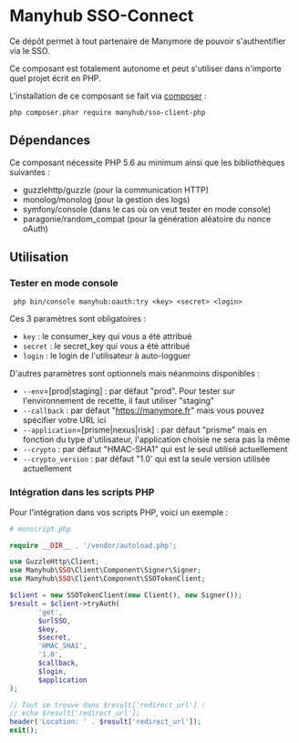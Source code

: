 # Manyhub SSO-Connect 

Ce dépôt permet à tout partenaire de Manymore de pouvoir s'authentifier via le SSO.

Ce composant est totalement autonome et peut s'utiliser dans n'importe quel projet écrit en PHP.

L'installation de ce composant se fait via [composer](https://getcomposer.org) :

 `` php composer.phar require manyhub/sso-client-php ``
 
## Dépendances

Ce composant nécessite PHP 5.6 au minimum ainsi que les bibliothèques suivantes :
 - guzzlehttp/guzzle (pour la communication HTTP)
 - monolog/monolog (pour la gestion des logs)
 - symfony/console (dans le cas où on veut tester en mode console)
 - paragonie/random_compat (pour la génération aléatoire du nonce oAuth)
  
## Utilisation 

### Tester en mode console

`` php bin/console manyhub:oauth:try <key> <secret> <login>``

Ces 3 paramètres sont obligatoires :
 - `key` : le consumer_key qui vous a été attribué
 - `secret` : le secret_key qui vous a été attribué
 - `login` : le login de l'utilisateur à auto-logguer
 
D'autres paramètres sont optionnels mais néanmoins disponibles :
 * `--env`=[prod|staging] : par défaut "prod". Pour tester sur l'environnement de recette, il faut utiliser "staging"
 * `--callback` : par défaut "https://manymore.fr" mais vous pouvez spécifier votre URL ici
 * `--application`=[prisme|nexus|risk] : par défaut "prisme" mais en fonction du type d'utilisateur, l'application choisie ne sera pas la même
 * `--crypto` : par défaut "HMAC-SHA1" qui est le seul utilisé actuellement
 * `--crypto_version` : par défaut "1.0' qui est la seule version utilisée actuellement
 
### Intégration dans les scripts PHP

Pour l'intégration dans vos scripts PHP, voici un exemple :

```php
# monscript.php

require __DIR__ . '/vendor/autoload.php';

use GuzzleHttp\Client;
use Manyhub\SSO\Client\Component\Signer\Signer;
use Manyhub\SSO\Client\Component\SSOTokenClient;

$client = new SSOTokenClient(new Client(), new Signer());
$result = $client->tryAuth(
       'get',
       $urlSSO,
       $key,
       $secret,
       'HMAC_SHA1',
       '1.0',
       $callback,
       $login,
       $application
);

// Tout se trouve dans $result['redirect_url'] :
// echo $result['redirect_url'];
header('Location: ' . $result['redirect_url']);
exit();

```

